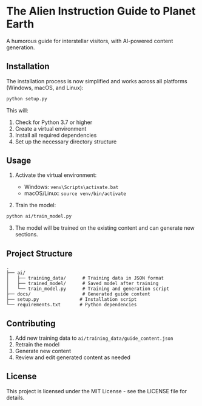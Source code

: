 # The Alien Instruction Guide to Planet Earth

A humorous guide for interstellar visitors, with AI-powered content generation.

## Installation

The installation process is now simplified and works across all platforms (Windows, macOS, and Linux):

```bash
python setup.py
```

This will:
1. Check for Python 3.7 or higher
2. Create a virtual environment
3. Install all required dependencies
4. Set up the necessary directory structure

## Usage

1. Activate the virtual environment:
   - Windows: `venv\Scripts\activate.bat`
   - macOS/Linux: `source venv/bin/activate`

2. Train the model:
```bash
python ai/train_model.py
```

3. The model will be trained on the existing content and can generate new sections.

## Project Structure

```
.
├── ai/
│   ├── training_data/      # Training data in JSON format
│   ├── trained_model/      # Saved model after training
│   └── train_model.py      # Training and generation script
├── docs/                   # Generated guide content
├── setup.py               # Installation script
└── requirements.txt       # Python dependencies
```

## Contributing

1. Add new training data to `ai/training_data/guide_content.json`
2. Retrain the model
3. Generate new content
4. Review and edit generated content as needed

## License

This project is licensed under the MIT License - see the LICENSE file for details.